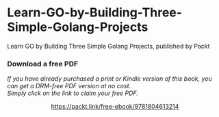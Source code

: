 # Learn-GO-by-Building-Three-Simple-Golang-Projects
Learn GO by Building Three Simple Golang Projects, published by Packt

### Download a free PDF

 <i>If you have already purchased a print or Kindle version of this book, you can get a DRM-free PDF version at no cost.<br>Simply click on the link to claim your free PDF.</i>
<p align="center"> <a href="https://packt.link/free-ebook/9781804613214">https://packt.link/free-ebook/9781804613214 </a> </p>